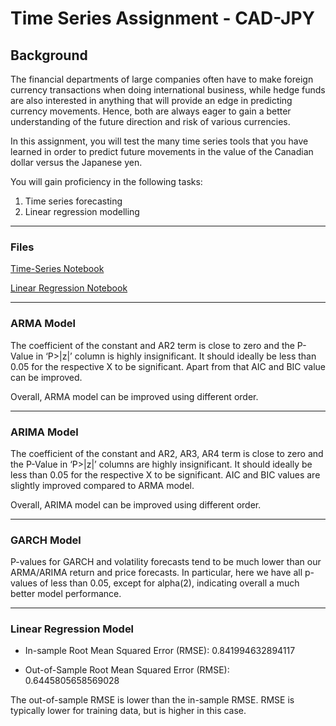 # Time Series Assignment - CAD-JPY

## Background

The financial departments of large companies often have to make foreign currency transactions when doing international business, while hedge funds are also interested in anything that will provide an edge in predicting currency movements. Hence, both are always eager to gain a better understanding of the future direction and risk of various currencies. 

In this assignment, you will test the many time series tools that you have learned in order to predict future movements in the value of the Canadian dollar versus the Japanese yen.

You will gain proficiency in the following tasks:

1. Time series forecasting
2. Linear regression modelling

- - -

### Files

[Time-Series Notebook](time_series_analysis.ipynb)

[Linear Regression Notebook](regression_analysis.ipynb)

- - -

### ARMA Model

The coefficient of the constant and AR2 term is close to zero and the P-Value in ‘P>|z|’ column is highly insignificant. It should ideally be less than 0.05 for the respective X to be significant. Apart from that AIC and BIC value can be improved.

Overall, ARMA model can be improved using different order.

- - -

### ARIMA Model

The coefficient of the constant and AR2, AR3, AR4 term is close to zero and the P-Value in ‘P>|z|’ columns are highly insignificant. It should ideally be less than 0.05 for the respective X to be significant. AIC and BIC values are slightly improved compared to ARMA model.

Overall, ARIMA model can be improved using different order.

- - -

### GARCH Model

P-values for GARCH and volatility forecasts tend to be much lower than our ARMA/ARIMA return and price forecasts. In particular, here we have all p-values of less than 0.05, except for alpha(2), indicating overall a much better model performance.

- - -

### Linear Regression Model

- In-sample Root Mean Squared Error (RMSE): 0.841994632894117

- Out-of-Sample Root Mean Squared Error (RMSE): 0.6445805658569028

The out-of-sample RMSE is lower than the in-sample RMSE. RMSE is typically lower for training data, but is higher in this case.